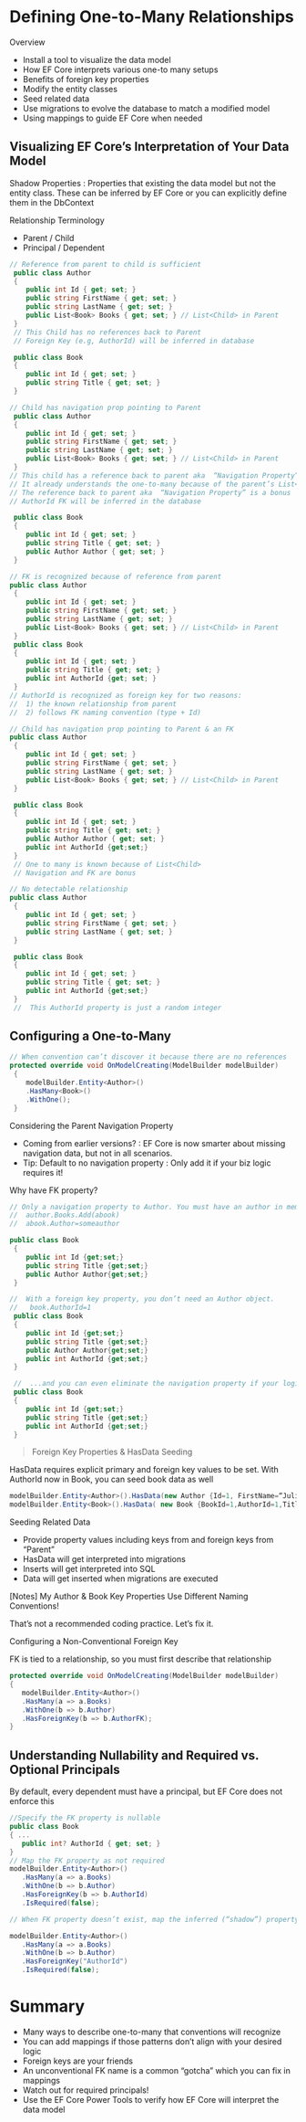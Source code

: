 # Defining One-to-Many Relationships

Overview

- Install a tool to visualize the data model
- How EF Core interprets various one-to many setups
- Benefits of foreign key properties
- Modify the entity classes
- Seed related data
- Use migrations to evolve the database to match a modified model
- Using mappings to guide EF Core when needed

## Visualizing EF Core’s Interpretation of Your Data Model

Shadow Properties : Properties that existing the data model but not the entity class. These 
can be inferred by EF Core or you can explicitly define them in the DbContext

Relationship Terminology

- Parent / Child
- Principal / Dependent

```cs
// Reference from parent to child is sufficient
 public class Author
 {
    public int Id { get; set; }
    public string FirstName { get; set; }
    public string LastName { get; set; }
    public List<Book> Books { get; set; } // List<Child> in Parent
 }
 // This Child has no references back to Parent
 // Foreign Key (e.g, AuthorId) will be inferred in database

 public class Book
 {
    public int Id { get; set; }
    public string Title { get; set; }
 }

```

```cs
// Child has navigation prop pointing to Parent
 public class Author
 {
    public int Id { get; set; }
    public string FirstName { get; set; }
    public string LastName { get; set; }
    public List<Book> Books { get; set; } // List<Child> in Parent
 }
// This child has a reference back to parent aka  “Navigation Property”
// It already understands the one-to-many because of the parent’s List<Child> 
// The reference back to parent aka  “Navigation Property” is a bonus 
// AuthorId FK will be inferred in the database

 public class Book
 {
    public int Id { get; set; }
    public string Title { get; set; }
    public Author Author { get; set; }
 }

```

```cs
// FK is recognized because of reference from parent
public class Author
 {
    public int Id { get; set; }
    public string FirstName { get; set; }
    public string LastName { get; set; }
    public List<Book> Books { get; set; } // List<Child> in Parent
 }
 public class Book
 {
    public int Id { get; set; }
    public string Title { get; set; }
    public int AuthorId {get; set; }
 }
// AuthorId is recognized as foreign key for two reasons:
//  1) the known relationship from parent
//  2) follows FK naming convention (type + Id)

```

```cs
// Child has navigation prop pointing to Parent & an FK
public class Author
 {
    public int Id { get; set; }
    public string FirstName { get; set; }
    public string LastName { get; set; }
    public List<Book> Books { get; set; } // List<Child> in Parent
 }

 public class Book
 {
    public int Id { get; set; }
    public string Title { get; set; }
    public Author Author { get; set; }
    public int AuthorId {get;set;}
 }
 // One to many is known because of List<Child>
 // Navigation and FK are bonus

```

```cs
// No detectable relationship
public class Author
 {
    public int Id { get; set; }
    public string FirstName { get; set; }
    public string LastName { get; set; }
 }

 public class Book
 {
    public int Id { get; set; }
    public string Title { get; set; }
    public int AuthorId {get;set;}
 }
 //  This AuthorId property is just a random integer 
```

## Configuring a One-to-Many

```cs
// When convention can’t discover it because there are no references
protected override void OnModelCreating(ModelBuilder modelBuilder)
 {
    modelBuilder.Entity<Author>()
    .HasMany<Book>()
    .WithOne();
 }

```

Considering the Parent Navigation Property

- Coming from earlier versions? : EF Core is now smarter about missing navigation data, but not in all scenarios.
- Tip: Default to no navigation property : Only add it if your biz logic requires it!

Why have FK property?

```cs
// Only a navigation property to Author. You must have an author in memory to connect a book.
//  author.Books.Add(abook)
//  abook.Author=someauthor

public class Book
 {
    public int Id {get;set;}
    public string Title {get;set;}
    public Author Author{get;set;}
 }

//  With a foreign key property, you don’t need an Author object.
//   book.AuthorId=1
 public class Book
 {
    public int Id {get;set;}
    public string Title {get;set;}
    public Author Author{get;set;}
    public int AuthorId {get;set;}
 }

 //  ...and you can even eliminate the navigation property if your logic doesn’t need it
 public class Book
 {
    public int Id {get;set;}
    public string Title {get;set;}
    public int AuthorId {get;set;}
 }

```

> Foreign Key Properties & HasData Seeding

 HasData requires explicit primary and foreign key values to be set. With AuthorId now in Book, you can seed book data as well

 ```cs
 modelBuilder.Entity<Author>().HasData(new Author {Id=1, FirstName=“Julie”, .. };
 modelBuilder.Entity<Book>().HasData( new Book {BookId=1,AuthorId=1,Title=“Programming Entity Framework”});
```

 Seeding Related Data

- Provide property values including keys from  and foreign keys from “Parent”
- HasData will get interpreted into migrations
- Inserts will get interpreted into SQL
- Data will get inserted when migrations are executed 

[Notes] My Author & Book Key Properties Use Different Naming Conventions!

 That’s not a recommended coding practice. Let’s fix it.

Configuring a Non-Conventional Foreign Key 

FK is tied to a relationship, so you must first describe that relationship

 ```cs
 protected override void OnModelCreating(ModelBuilder modelBuilder)
 {
    modelBuilder.Entity<Author>()
    .HasMany(a => a.Books)
    .WithOne(b => b.Author)
    .HasForeignKey(b => b.AuthorFK);
 }
```

## Understanding Nullability and Required vs. Optional Principals

By default, every dependent must have a principal, but EF Core does not enforce this

 ```cs
 //Specify the FK property is nullable
 public class Book
 { ...
    public int? AuthorId { get; set; }
 }
// Map the FK property as not required
 modelBuilder.Entity<Author>()
    .HasMany(a => a.Books)
    .WithOne(b => b.Author)
    .HasForeignKey(b => b.AuthorId)
    .IsRequired(false);

// When FK property doesn’t exist, map the inferred (“shadow”) property as not required

 modelBuilder.Entity<Author>()
    .HasMany(a => a.Books)
    .WithOne(b => b.Author)
    .HasForeignKey("AuthorId")
    .IsRequired(false);
```

# Summary

- Many ways to describe one-to-many that conventions will recognize
- You can add mappings if those patterns don’t align with your desired logic
- Foreign keys are your friends
- An unconventional FK name is a common “gotcha” which you can fix in mappings
- Watch out for required principals!
- Use the EF Core Power Tools to verify how EF Core will interpret the data model
